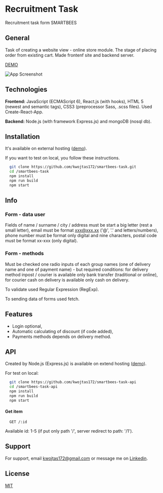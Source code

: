 # Recruitment Task

Recruitment task form SMARTBEES

## General

Task of creating a website view - online store module. The stage of placing order from existing cart. Made frontenf site and backend server.

[DEMO](https://smartbees-task.netlify.app/)

![App Screenshot](https://i.ibb.co/x5ZBWPg/Bez-tytu-u.png)

## Technologies

**Frontend:** JavaScript (ECMAScript 6), React.js (with hooks), HTML 5 (newest and semantic tags), CSS3 (preprocessor Sass, .scss files). Used Create-React-App.

**Backend:** Node.js (with framework Express.js) and mongoDB (nosql db).

## Installation

It's available on external hosting ([demo](https://smartbees-task.netlify.app/)).

If you want to test on local, you follow these instructions.

```bash
  git clone https://github.com/kwojtas172/smartbees-task.git
  cd /smartbees-task
  npm install
  npm run build
  npm start
```

## Info

### Form - data user

Fields of name / surname / city / address must be start a big letter (rest a small letter), email must be format xxx@xxx.xx ('@', '.' and letters/numbers), phone number must be format only digital and nine characters, postal code must be format xx-xxx (only digital).

### Form - methods

Must be checked one radio inputs of each group names (one of delivery name and one of payment name) - but required conditions: for delivery method inpost / courier is available only bank transfer (traditional or online), for courier cash on delivery is available only cash on delivery.

To validate used Regular Expression (RegExp).

To sending data of forms used fetch.

## Features

- Login optional,
- Automatic calculating of discount (if code added),
- Payments methods depends on delivery method.

## API

Created by Node.js (Express.js) is available on extend hosting ([demo](https://smartbees-api.herokuapp.com/)).

For test on local:
```bash
  git clone https://github.com/kwojtas172/smartbees-task-api
  cd /smartbees-task-api
  npm install
  npm run build
  npm start
```
#### Get item

```http
  GET /:id
```
Available id: 1-5 (if put only path '/', server redirect to path: '/1').

## Support

For support, email kwojtas172@gmail.com or message me on [Linkedin](https://www.linkedin.com/in/kamil-wojtas/).
## License

[MIT](https://choosealicense.com/licenses/mit/)